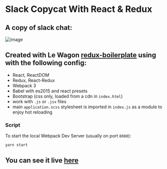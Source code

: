 # Slack Copycat With React & Redux

## A copy of slack chat:
![image](assets/images/slack.gif)

## Created with Le Wagon [redux-boilerplate](https://github.com/lewagon/redux-boilerplate) using with the following config:

- React, ReactDOM
- Redux, React-Redux
- Webpack 3
- Babel with es2015 and react presets
- Bootstrap (css only, loaded from a cdn in `index.html`)
- work with `.js` or `.jsx` files
- main `application.scss` stylesheet is imported in `index.js` as a module to enjoy hot reloading

### Script

To start the local Webpack Dev Server (usually on port `8080`):

```bash
yarn start
```

## You can see it live [here](https://millenevprado.github.io/slack-redux/)
